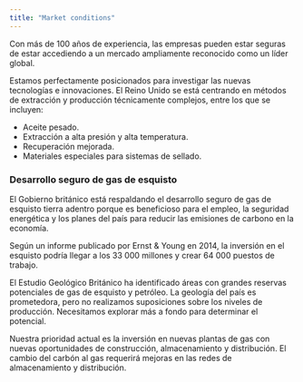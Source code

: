 ```yaml
---
title: "Market conditions"
---
```

Con más de 100 años de experiencia, las empresas pueden estar seguras de estar accediendo a un mercado ampliamente reconocido como un líder global.

Estamos perfectamente posicionados para investigar las nuevas tecnologías e innovaciones. El Reino Unido se está centrando en métodos de extracción y producción técnicamente complejos, entre los que se incluyen:

- Aceite pesado.
- Extracción a alta presión y alta temperatura.
- Recuperación mejorada.
- Materiales especiales para sistemas de sellado.

### Desarrollo seguro de gas de esquisto

El Gobierno británico está respaldando el desarrollo seguro de gas de esquisto tierra adentro porque es beneficioso para el empleo, la seguridad energética y los planes del país para reducir las emisiones de carbono en la economía. 

Según un informe publicado por Ernst & Young en 2014, la inversión en el esquisto podría llegar a los 33 000 millones y crear 64 000 puestos de trabajo.

El Estudio Geológico Británico ha identificado áreas con grandes reservas potenciales de gas de esquisto y petróleo. La geología del país es prometedora, pero no realizamos suposiciones sobre los niveles de producción. Necesitamos explorar más a fondo para determinar el potencial.
 
Nuestra prioridad actual es la inversión en nuevas plantas de gas con nuevas oportunidades de construcción, almacenamiento y distribución. El cambio del carbón al gas requerirá mejoras en las redes de almacenamiento y distribución.
